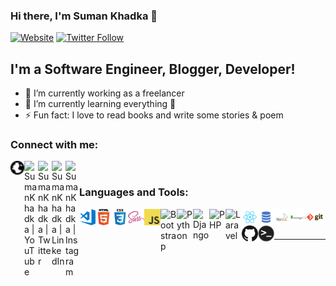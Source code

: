 ### Hi there, I'm Suman Khadka 👋

[![Website](https://img.shields.io/website?label=SumanKhadka.Net&style=for-the-badge&url=https%3A%2F%2FSumanKhadka.net)](https://sumankhadka.net)
[![Twitter Follow](https://img.shields.io/twitter/follow/SumanKhdka?color=1DA1F2&logo=twitter&style=for-the-badge)](https://twitter.com/intent/follow?original_referer=https%3A%2F%2Fgithub.com%2FSumanKhdka&screen_name=SumanKhdka)

## I'm a Software Engineer, Blogger, Developer!

- 🔭 I’m currently working as a freelancer
- 🌱 I’m currently learning everything 🤣
- ⚡ Fun fact: I love to read books and write some stories & poem 

### Connect with me:

[<img align="left" alt="sumanKhadka.net" width="22px" src="https://raw.githubusercontent.com/iconic/open-iconic/master/svg/globe.svg" />][website]
[<img align="left" alt="SumanKhadka | YouTube" width="22px" src="https://cdn.jsdelivr.net/npm/simple-icons@v3/icons/youtube.svg" />][youtube]
[<img align="left" alt="SumanKhadka | Twitter" width="22px" src="https://cdn.jsdelivr.net/npm/simple-icons@v3/icons/twitter.svg" />][twitter]
[<img align="left" alt="SumanKhadka | LinkedIn" width="22px" src="https://cdn.jsdelivr.net/npm/simple-icons@v3/icons/linkedin.svg" />][linkedin]
[<img align="left" alt="SumanKhadka | Instagram" width="22px" src="https://cdn.jsdelivr.net/npm/simple-icons@v3/icons/instagram.svg" />][instagram]

<br />


### Languages and Tools:

<img align="left" alt="Visual Studio Code" width="26px" src="https://raw.githubusercontent.com/github/explore/80688e429a7d4ef2fca1e82350fe8e3517d3494d/topics/visual-studio-code/visual-studio-code.png" />
<img align="left" alt="HTML5" width="26px" src="https://raw.githubusercontent.com/github/explore/80688e429a7d4ef2fca1e82350fe8e3517d3494d/topics/html/html.png" />
<img align="left" alt="CSS3" width="26px" src="https://raw.githubusercontent.com/github/explore/80688e429a7d4ef2fca1e82350fe8e3517d3494d/topics/css/css.png" />
<img align="left" alt="Sass" width="26px" src="https://raw.githubusercontent.com/github/explore/80688e429a7d4ef2fca1e82350fe8e3517d3494d/topics/sass/sass.png" />
<img align="left" alt="JavaScript" width="26px" src="https://raw.githubusercontent.com/github/explore/80688e429a7d4ef2fca1e82350fe8e3517d3494d/topics/javascript/javascript.png" />
<img align="left" alt="Bootstrap" width="26px" src="https://getbootstrap.com/docs/4.0/assets/brand/bootstrap-social-logo.png" />
<img align="left" alt="Python" width="26px" src="https://cdn3.iconfinder.com/data/icons/logos-and-brands-adobe/512/267_Python-512.png" />
<img align="left" alt="Django" width="26px" src="https://www.djangoproject.com/m/img/logos/django-logo-positive.png" />
<img align="left" alt="PHP" width="26px" src="https://i.dlpng.com/static/png/6847681_preview.png" />
<img align="left" alt="Laravel" width="26px" src="https://laravel.com/img/logomark.min.svg" />
<img align="left" alt="React" width="26px" src="https://raw.githubusercontent.com/github/explore/80688e429a7d4ef2fca1e82350fe8e3517d3494d/topics/react/react.png" />
<img align="left" alt="SQL" width="26px" src="https://raw.githubusercontent.com/github/explore/80688e429a7d4ef2fca1e82350fe8e3517d3494d/topics/sql/sql.png" />
<img align="left" alt="MySQL" width="26px" src="https://raw.githubusercontent.com/github/explore/80688e429a7d4ef2fca1e82350fe8e3517d3494d/topics/mysql/mysql.png" />
<img align="left" alt="MongoDB" width="26px" src="https://raw.githubusercontent.com/github/explore/80688e429a7d4ef2fca1e82350fe8e3517d3494d/topics/mongodb/mongodb.png" />
<img align="left" alt="Git" width="26px" src="https://raw.githubusercontent.com/github/explore/80688e429a7d4ef2fca1e82350fe8e3517d3494d/topics/git/git.png" />
<img align="left" alt="GitHub" width="26px" src="https://raw.githubusercontent.com/github/explore/78df643247d429f6cc873026c0622819ad797942/topics/github/github.png" />
<img align="left" alt="Terminal" width="26px" src="https://raw.githubusercontent.com/github/explore/80688e429a7d4ef2fca1e82350fe8e3517d3494d/topics/terminal/terminal.png" />

<br />
<br />

---




[website]: https://SumanKhadka.net
[twitter]: https://twitter.com/SumanKhdka
[youtube]: https://youtube.com/SumanKhdka
[instagram]: https://instagram.com/SumanCodes
[linkedin]: https://linkedin.com/in/SumanKhdka
